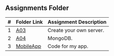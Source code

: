 ##  Assignments Folder

|   #   | Folder Link | Assignment Description |
| :---: | ----------- | ---------------------- |
|  1    | [A03](https://github.com/Sudhir0228/4443-MobileApps-Ray/tree/main/Assignments/A03)| Create your own server.|
|  2    | [A04](https://github.com/Sudhir0228/4443-MobileApps-Ray/tree/main/Assignments/A04)| MongoDB.|
|  3    | [MobileApp](https://github.com/Sudhir0228/4443-MobileApps-Ray/tree/main/Assignments/MobileAPP)| Code for my app.| 


